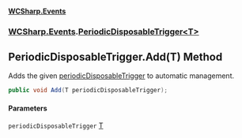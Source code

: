 #### [WCSharp.Events](README.md 'README')
### [WCSharp.Events](WCSharp.Events.md 'WCSharp.Events').[PeriodicDisposableTrigger&lt;T&gt;](WCSharp.Events.PeriodicDisposableTrigger_T_.md 'WCSharp.Events.PeriodicDisposableTrigger<T>')

## PeriodicDisposableTrigger<T>.Add(T) Method

Adds the given [periodicDisposableTrigger](WCSharp.Events.PeriodicDisposableTrigger_T_.Add(T).md#WCSharp.Events.PeriodicDisposableTrigger_T_.Add(T).periodicDisposableTrigger 'WCSharp.Events.PeriodicDisposableTrigger<T>.Add(T).periodicDisposableTrigger') to automatic management.

```csharp
public void Add(T periodicDisposableTrigger);
```
#### Parameters

<a name='WCSharp.Events.PeriodicDisposableTrigger_T_.Add(T).periodicDisposableTrigger'></a>

`periodicDisposableTrigger` [T](WCSharp.Events.PeriodicDisposableTrigger_T_.md#WCSharp.Events.PeriodicDisposableTrigger_T_.T 'WCSharp.Events.PeriodicDisposableTrigger<T>.T')